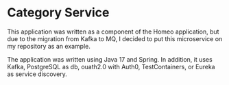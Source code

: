 # Category Service

This application was written as a component of the Homeo application, but due to the migration from Kafka to MQ, I decided to put this microservice on my repository as an example.

The application was written using Java 17 and Spring. In addition, it uses Kafka, PostgreSQL as db, ouath2.0 with Auth0, TestContainers, or Eureka as service discovery.
